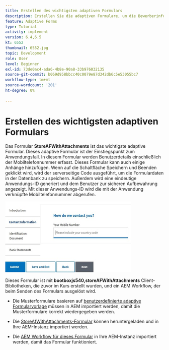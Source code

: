 ```yaml
---
title: Erstellen des wichtigsten adaptiven Formulars
description: Erstellen Sie die adaptiven Formulare, um die Bewerberinformationen und das adaptive Formular zu erfassen und das gespeicherte adaptive Formular abzurufen
feature: Adaptive Forms
type: Tutorial
activity: implement
version: 6.4,6.5
kt: 6552
thumbnail: 6552.jpg
topic: Development
role: User
level: Beginner
exl-id: 73de0ac4-ada6-4b8e-90a8-33b976032135
source-git-commit: b069d958bbcc40c0079e87d342db6c5e53055bc7
workflow-type: tm+mt
source-wordcount: '201'
ht-degree: 0%

---
```


# Erstellen des wichtigsten adaptiven Formulars

Das Formular **StoreAFWithAttachments** ist das wichtigste adaptive Formular. Dieses adaptive Formular ist der Einstiegspunkt zum Anwendungsfall. In diesem Formular werden Benutzerdetails einschließlich der Mobiltelefonnummer erfasst. Dieses Formular kann auch einige Anhänge hinzufügen. Wenn auf die Schaltfläche Speichern und Beenden geklickt wird, wird der serverseitige Code ausgeführt, um die Formulardaten in der Datenbank zu speichern. Außerdem wird eine eindeutige Anwendungs-ID generiert und dem Benutzer zur sicheren Aufbewahrung angezeigt. Mit dieser Anwendungs-ID wird die mit der Anwendung verknüpfte Mobiltelefonnummer abgerufen.

![Hauptanwendungsformular](assets/6552.JPG)

Dieses Formular ist mit **bootboxjs540,storeAFWithAttachments** Client-Bibliotheken, die zuvor im Kurs erstellt wurden, und ein AEM Workflow, der beim Senden des Formulars ausgelöst wird.


* Die Musterformulare basieren auf [benutzerdefinierte adaptive Formularvorlage](assets/custom-template-with-page-component.zip) müssen in AEM importiert werden, damit die Musterformulare korrekt wiedergegeben werden.

* Die [StoreAfWithAttachments-Formular](assets/store-af-with-attachments-form.zip) können heruntergeladen und in Ihre AEM-Instanz importiert werden.

* Die [AEM Workflow für dieses Formular](assets/workflow-model-store-af-with-attachments.zip) in Ihre AEM-Instanz importiert werden, damit das Formular funktioniert.
